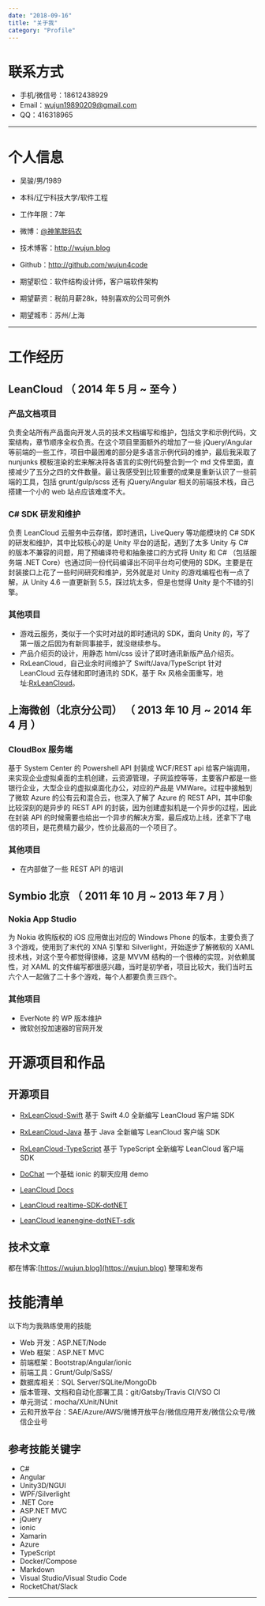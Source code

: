 ```yaml
---
date: "2018-09-16"
title: "关于我"
category: "Profile"
---
```



# 联系方式

- 手机/微信号：18612438929
- Email：wujun19890209@gmail.com
- QQ：416318965

---

# 个人信息

 - 吴骏/男/1989 
 - 本科/辽宁科技大学/软件工程
 - 工作年限：7年
 - 微博：[@神笔胖码农](http://weibo.com/416318965) 
 - 技术博客：http://wujun.blog
 - Github：http://github.com/wujun4code

 - 期望职位：软件结构设计师，客户端软件架构
 - 期望薪资：税前月薪28k，特别喜欢的公司可例外
 - 期望城市：苏州/上海

---

# 工作经历


## LeanCloud （ 2014 年 5 月 ~ 至今 ）

### 产品文档项目
负责全站所有产品面向开发人员的技术文档编写和维护，包括文字和示例代码，文案结构，章节顺序全权负责。在这个项目里面额外的增加了一些 jQuery/Angular 等前端的一些工作，项目中最困难的部分是多语言示例代码的维护，最后我采取了 nunjunks 模板渲染的宏来解决将各语言的实例代码整合到一个 md 文件里面，直接减少了五分之四的文件数量。最让我感受到比较重要的成果是重新认识了一些前端的工具，包括 grunt/gulp/scss 还有 jQuery/Angular 相关的前端技术栈，自己搭建一个小的 web 站点应该难度不大。


### C# SDK 研发和维护
负责 LeanCloud 云服务中云存储，即时通讯，LiveQuery 等功能模块的 C# SDK 的研发和维护，其中比较核心的是 Unity 平台的适配，遇到了太多 Unity 与 C# 的版本不兼容的问题，用了预编译符号和抽象接口的方式将 Unity 和 C# （包括服务端 .NET Core）也通过同一份代码编译出不同平台均可使用的 SDK。主要是在封装接口上花了一些时间研究和维护，另外就是对 Unity 的游戏编程也有一点了解，从 Unity 4.6 一直更新到 5.5，踩过坑太多，但是也觉得 Unity 是个不错的引擎。 


### 其他项目

- 游戏云服务，类似于一个实时对战的即时通讯的 SDK，面向 Unity 的，写了第一版之后因为有新同事接手，就没继续参与。
- 产品介绍页的设计，用静态 html/css 设计了即时通讯新版产品介绍页。
- RxLeanCloud，自己业余时间维护了 Swift/Java/TypeScript 针对 LeanCloud 云存储和即时通讯的 SDK，基于 Rx 风格全面重写，地址:[RxLeanCloud](https://github.com/rxleancloud)。

 
## 上海微创（北京分公司） （ 2013 年 10 月 ~ 2014 年 4 月 ）

### CloudBox 服务端 
基于 System Center 的 Powershell API 封装成 WCF/REST api 给客户端调用，来实现企业虚拟桌面的主机创建，云资源管理，子网监控等等，主要客户都是一些银行企业，大型企业的虚拟桌面化办公，对应的产品是 VMWare。过程中接触到了微软 Azure 的公有云和混合云，也深入了解了 Azure 的 REST API，其中印象比较深刻的是异步的 REST API 的封装，因为创建虚拟机是一个异步的过程，因此在封装 API 的时候需要也给出一个异步的解决方案，最后成功上线，还拿下了电信的项目，是花费精力最少，性价比最高的一个项目了。

### 其他项目

- 在内部做了一些 REST API 的培训

## Symbio 北京 （ 2011 年 10 月 ~ 2013 年 7 月 ）

### Nokia App Studio
为 Nokia 收购版权的 iOS 应用做出对应的 Windows Phone 的版本，主要负责了 3 个游戏，使用到了末代的 XNA 引擎和 Silverlight，开始逐步了解微软的 XAML 技术栈，对这个至今都觉得很棒，这是 MVVM 结构的一个很棒的实现，对依赖属性，对 XAML 的文件编写都很感兴趣，当时是初学者，项目比较大，我们当时五六个人一起做了二十多个游戏，每个人都要负责三四个。

### 其他项目

- EverNote 的 WP 版本维护
- 微软创投加速器的官网开发


# 开源项目和作品

## 开源项目

 - [RxLeanCloud-Swift](https://github.com/RxLeanCloud/rx-lean-swift)
   基于 Swift 4.0 全新编写 LeanCloud 客户端 SDK
 - [RxLeanCloud-Java](https://github.com/RxLeanCloud/rx-lean-java)
   基于 Java 全新编写 LeanCloud 客户端 SDK
 - [RxLeanCloud-TypeScript](https://github.com/RxLeanCloud/rx-lean-js-core)
   基于 TypeScript 全新编写 LeanCloud 客户端 SDK

 - [DoChat](https://github.com/wujun4code/DoChat)
   一个基础 ionic 的聊天应用 demo

 - [LeanCloud Docs](https://github.com/leancloud/docs)
 - [LeanCloud realtime-SDK-dotNET](https://github.com/leancloud/realtime-SDK-dotNET)
 - [LeanCloud leanengine-dotNET-sdk](https://github.com/leancloud/leanengine-dotNET-sdk)


## 技术文章
都在博客:[https://wujun.blog](https://wujun.blog) 整理和发布


# 技能清单


以下均为我熟练使用的技能

- Web 开发：ASP.NET/Node
- Web 框架：ASP.NET MVC
- 前端框架：Bootstrap/Angular/ionic
- 前端工具：Grunt/Gulp/SaSS/
- 数据库相关：SQL Server/SQLite/MongoDb
- 版本管理、文档和自动化部署工具：git/Gatsby/Travis CI/VSO CI
- 单元测试：mocha/XUnit/NUnit
- 云和开放平台：SAE/Azure/AWS/微博开放平台/微信应用开发/微信公众号/微信企业号

## 参考技能关键字

- C#
- Angular
- Unity3D/NGUI
- WPF/Silverlight
- .NET Core
- ASP.NET MVC
- jQuery
- ionic
- Xamarin
- Azure
- TypeScript
- Docker/Compose
- Markdown
- Visual Studio/Visual Studio Code
- RocketChat/Slack
  

---

